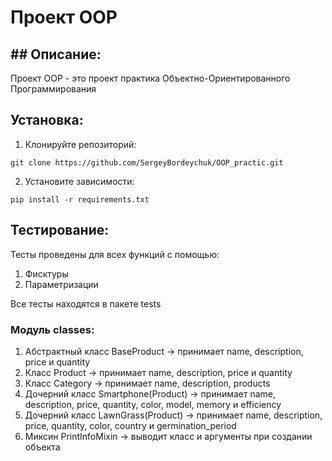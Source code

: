 # Проект OOP

## ## Описание:

Проект OOP - это проект практика Объектно-Ориентированного Программирования

## Установка:

1. Клонируйте репозиторий:
```commandline
git clone https://github.com/SergeyBordeychuk/OOP_practic.git
```
2. Установите зависимости:
```commandline
pip install -r requirements.txt
```

## Тестирование:

Тесты проведены для всех функций с помощью:
1. Фисктуры
2. Параметризации

Все тесты находятся в пакете tests

### Модуль classes:
1. Абстрактный класс BaseProduct -> принимает name, description, price и quantity
2. Класс Product -> принимает name, description, price и quantity
3. Класс Category -> принимает name, description, products
4. Дочерний класс Smartphone(Product) -> принимает name, description, price, quantity, color, model, memory и efficiency
5. Дочерний класс LawnGrass(Product) -> принимает name, description, price, quantity, color, country и germination_period
6. Миксин PrintInfoMixin -> выводит класс и аргументы при создании объекта